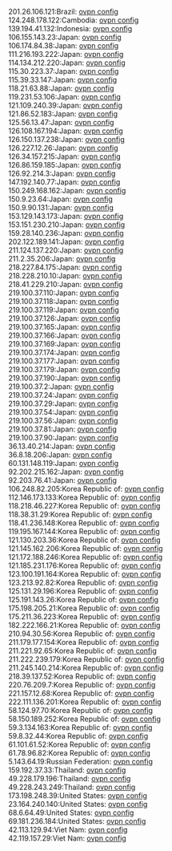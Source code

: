 201.26.106.121:Brazil: [ovpn config](vpn/201_26_106_121.ovpn)  
124.248.178.122:Cambodia: [ovpn config](vpn/124_248_178_122.ovpn)  
139.194.41.132:Indonesia: [ovpn config](vpn/139_194_41_132.ovpn)  
106.155.143.23:Japan: [ovpn config](vpn/106_155_143_23.ovpn)  
106.174.84.38:Japan: [ovpn config](vpn/106_174_84_38.ovpn)  
111.216.193.222:Japan: [ovpn config](vpn/111_216_193_222.ovpn)  
114.134.212.220:Japan: [ovpn config](vpn/114_134_212_220.ovpn)  
115.30.223.37:Japan: [ovpn config](vpn/115_30_223_37.ovpn)  
115.39.33.147:Japan: [ovpn config](vpn/115_39_33_147.ovpn)  
118.21.63.88:Japan: [ovpn config](vpn/118_21_63_88.ovpn)  
119.231.53.106:Japan: [ovpn config](vpn/119_231_53_106.ovpn)  
121.109.240.39:Japan: [ovpn config](vpn/121_109_240_39.ovpn)  
121.86.52.183:Japan: [ovpn config](vpn/121_86_52_183.ovpn)  
125.56.13.47:Japan: [ovpn config](vpn/125_56_13_47.ovpn)  
126.108.167.194:Japan: [ovpn config](vpn/126_108_167_194.ovpn)  
126.150.137.238:Japan: [ovpn config](vpn/126_150_137_238.ovpn)  
126.227.12.26:Japan: [ovpn config](vpn/126_227_12_26.ovpn)  
126.34.157.215:Japan: [ovpn config](vpn/126_34_157_215.ovpn)  
126.86.159.185:Japan: [ovpn config](vpn/126_86_159_185.ovpn)  
126.92.214.3:Japan: [ovpn config](vpn/126_92_214_3.ovpn)  
147.192.140.77:Japan: [ovpn config](vpn/147_192_140_77.ovpn)  
150.249.168.162:Japan: [ovpn config](vpn/150_249_168_162.ovpn)  
150.9.23.64:Japan: [ovpn config](vpn/150_9_23_64.ovpn)  
150.9.90.131:Japan: [ovpn config](vpn/150_9_90_131.ovpn)  
153.129.143.173:Japan: [ovpn config](vpn/153_129_143_173.ovpn)  
153.151.230.210:Japan: [ovpn config](vpn/153_151_230_210.ovpn)  
159.28.140.236:Japan: [ovpn config](vpn/159_28_140_236.ovpn)  
202.122.189.141:Japan: [ovpn config](vpn/202_122_189_141.ovpn)  
211.124.137.220:Japan: [ovpn config](vpn/211_124_137_220.ovpn)  
211.2.35.206:Japan: [ovpn config](vpn/211_2_35_206.ovpn)  
218.227.84.175:Japan: [ovpn config](vpn/218_227_84_175.ovpn)  
218.228.210.10:Japan: [ovpn config](vpn/218_228_210_10.ovpn)  
218.41.229.210:Japan: [ovpn config](vpn/218_41_229_210.ovpn)  
219.100.37.110:Japan: [ovpn config](vpn/219_100_37_110.ovpn)  
219.100.37.118:Japan: [ovpn config](vpn/219_100_37_118.ovpn)  
219.100.37.119:Japan: [ovpn config](vpn/219_100_37_119.ovpn)  
219.100.37.126:Japan: [ovpn config](vpn/219_100_37_126.ovpn)  
219.100.37.165:Japan: [ovpn config](vpn/219_100_37_165.ovpn)  
219.100.37.166:Japan: [ovpn config](vpn/219_100_37_166.ovpn)  
219.100.37.169:Japan: [ovpn config](vpn/219_100_37_169.ovpn)  
219.100.37.174:Japan: [ovpn config](vpn/219_100_37_174.ovpn)  
219.100.37.177:Japan: [ovpn config](vpn/219_100_37_177.ovpn)  
219.100.37.179:Japan: [ovpn config](vpn/219_100_37_179.ovpn)  
219.100.37.190:Japan: [ovpn config](vpn/219_100_37_190.ovpn)  
219.100.37.2:Japan: [ovpn config](vpn/219_100_37_2.ovpn)  
219.100.37.24:Japan: [ovpn config](vpn/219_100_37_24.ovpn)  
219.100.37.29:Japan: [ovpn config](vpn/219_100_37_29.ovpn)  
219.100.37.54:Japan: [ovpn config](vpn/219_100_37_54.ovpn)  
219.100.37.56:Japan: [ovpn config](vpn/219_100_37_56.ovpn)  
219.100.37.81:Japan: [ovpn config](vpn/219_100_37_81.ovpn)  
219.100.37.90:Japan: [ovpn config](vpn/219_100_37_90.ovpn)  
36.13.40.214:Japan: [ovpn config](vpn/36_13_40_214.ovpn)  
36.8.18.206:Japan: [ovpn config](vpn/36_8_18_206.ovpn)  
60.131.148.119:Japan: [ovpn config](vpn/60_131_148_119.ovpn)  
92.202.215.162:Japan: [ovpn config](vpn/92_202_215_162.ovpn)  
92.203.76.41:Japan: [ovpn config](vpn/92_203_76_41.ovpn)  
106.248.82.205:Korea Republic of: [ovpn config](vpn/106_248_82_205.ovpn)  
112.146.173.133:Korea Republic of: [ovpn config](vpn/112_146_173_133.ovpn)  
118.218.46.227:Korea Republic of: [ovpn config](vpn/118_218_46_227.ovpn)  
118.38.31.29:Korea Republic of: [ovpn config](vpn/118_38_31_29.ovpn)  
118.41.236.148:Korea Republic of: [ovpn config](vpn/118_41_236_148.ovpn)  
119.195.167.144:Korea Republic of: [ovpn config](vpn/119_195_167_144.ovpn)  
121.130.203.36:Korea Republic of: [ovpn config](vpn/121_130_203_36.ovpn)  
121.145.162.206:Korea Republic of: [ovpn config](vpn/121_145_162_206.ovpn)  
121.172.188.246:Korea Republic of: [ovpn config](vpn/121_172_188_246.ovpn)  
121.185.231.176:Korea Republic of: [ovpn config](vpn/121_185_231_176.ovpn)  
123.100.191.164:Korea Republic of: [ovpn config](vpn/123_100_191_164.ovpn)  
123.213.92.82:Korea Republic of: [ovpn config](vpn/123_213_92_82.ovpn)  
125.131.29.196:Korea Republic of: [ovpn config](vpn/125_131_29_196.ovpn)  
125.191.143.26:Korea Republic of: [ovpn config](vpn/125_191_143_26.ovpn)  
175.198.205.21:Korea Republic of: [ovpn config](vpn/175_198_205_21.ovpn)  
175.211.36.223:Korea Republic of: [ovpn config](vpn/175_211_36_223.ovpn)  
182.222.166.21:Korea Republic of: [ovpn config](vpn/182_222_166_21.ovpn)  
210.94.30.56:Korea Republic of: [ovpn config](vpn/210_94_30_56.ovpn)  
211.179.177.154:Korea Republic of: [ovpn config](vpn/211_179_177_154.ovpn)  
211.221.92.65:Korea Republic of: [ovpn config](vpn/211_221_92_65.ovpn)  
211.222.239.179:Korea Republic of: [ovpn config](vpn/211_222_239_179.ovpn)  
211.245.140.214:Korea Republic of: [ovpn config](vpn/211_245_140_214.ovpn)  
218.39.137.52:Korea Republic of: [ovpn config](vpn/218_39_137_52.ovpn)  
220.76.209.7:Korea Republic of: [ovpn config](vpn/220_76_209_7.ovpn)  
221.157.12.68:Korea Republic of: [ovpn config](vpn/221_157_12_68.ovpn)  
222.111.136.201:Korea Republic of: [ovpn config](vpn/222_111_136_201.ovpn)  
58.124.97.70:Korea Republic of: [ovpn config](vpn/58_124_97_70.ovpn)  
58.150.189.252:Korea Republic of: [ovpn config](vpn/58_150_189_252.ovpn)  
59.3.134.163:Korea Republic of: [ovpn config](vpn/59_3_134_163.ovpn)  
59.8.32.44:Korea Republic of: [ovpn config](vpn/59_8_32_44.ovpn)  
61.101.61.52:Korea Republic of: [ovpn config](vpn/61_101_61_52.ovpn)  
61.78.96.82:Korea Republic of: [ovpn config](vpn/61_78_96_82.ovpn)  
5.143.64.19:Russian Federation: [ovpn config](vpn/5_143_64_19.ovpn)  
159.192.37.33:Thailand: [ovpn config](vpn/159_192_37_33.ovpn)  
49.228.179.196:Thailand: [ovpn config](vpn/49_228_179_196.ovpn)  
49.228.243.249:Thailand: [ovpn config](vpn/49_228_243_249.ovpn)  
173.198.248.39:United States: [ovpn config](vpn/173_198_248_39.ovpn)  
23.164.240.140:United States: [ovpn config](vpn/23_164_240_140.ovpn)  
68.6.64.49:United States: [ovpn config](vpn/68_6_64_49.ovpn)  
69.181.236.184:United States: [ovpn config](vpn/69_181_236_184.ovpn)  
42.113.129.94:Viet Nam: [ovpn config](vpn/42_113_129_94.ovpn)  
42.119.157.29:Viet Nam: [ovpn config](vpn/42_119_157_29.ovpn)  
